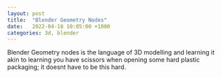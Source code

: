 ```yaml
---
layout: post
title:  "Blender Geometry Nodes"
date:   2022-04-18 10:05:00 +1000
categories: 3d, blender
---
```


Blender Geometry nodes is the language of 3D modelling and learning it akin to learning you have scissors
when opening some hard plastic packaging; it doesnt have to be this hard.
